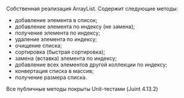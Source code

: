 Собственная реализация ArrayList. Содержит следующие методы:
  - добавление элемента в список;
  - добавление элемента по индексу (не замена);
  - получение элемента по индексу;
  - удаление элемента по индексу;
  - очищение списка;
  - сортировка (быстрая сортировка);
  - замена (вставка) элемента по индексу;
  - добавление всех элементов другой коллекции по индексу;
  - конвертация списка в массив;
  - получение размера списка.

Все публичные методы покрыты Unit-тестами (Juint 4.13.2)
